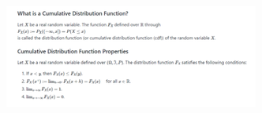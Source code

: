 
![alttext](https://github.com/virtual-labs/exp-cumulative-distribution-function-iitd/blob/dev/experiment/images/theory.png)
